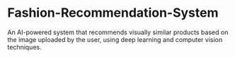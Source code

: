 # Fashion-Recommendation-System
An AI-powered system that recommends visually similar products based on the image uploaded by the user, using deep learning and computer vision techniques.
